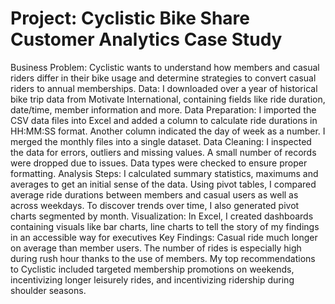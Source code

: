 # Project: Cyclistic Bike Share Customer Analytics Case Study
Business Problem: Cyclistic wants to understand how members and casual riders differ in their bike usage and determine strategies to convert casual riders to annual memberships.
Data: I downloaded over a year of historical bike trip data from Motivate International, containing fields like ride duration, date/time, member information and more.
Data Preparation: I imported the CSV data files into Excel and added a column to calculate ride durations in HH:MM:SS format. Another column indicated the day of week as a number. I merged the monthly files into a single dataset.
Data Cleaning: I inspected the data for errors, outliers and missing values. A small number of records were dropped due to issues. Data types were checked to ensure proper formatting.
Analysis Steps:
I calculated summary statistics, maximums and averages to get an initial sense of the data.
Using pivot tables, I compared average ride durations between members and casual users as well as across weekdays.
To discover trends over time, I also generated pivot charts segmented by month.
Visualization: In Excel, I created dashboards containing visuals like bar charts, line charts to tell the story of my findings in an accessible way for executives
Key Findings: Casual ride much longer on average than member users. The number of rides is especially high during rush hour thanks to the use of members.
My top recommendations to Cyclistic included targeted membership promotions on weekends, incentivizing longer leisurely rides, and incentivizing ridership during shoulder seasons.
